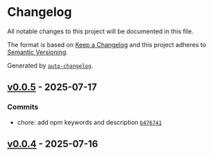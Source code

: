 # Changelog

All notable changes to this project will be documented in this file.

The format is based on [Keep a Changelog](https://keepachangelog.com/en/1.0.0/)
and this project adheres to [Semantic Versioning](https://semver.org/spec/v2.0.0.html).

Generated by [`auto-changelog`](https://github.com/CookPete/auto-changelog).

## [v0.0.5](https://github.com/rafadlis/create-flex-next/compare/v0.0.4...v0.0.5) - 2025-07-17

### Commits

- chore: add npm keywords and description [`b476741`](https://github.com/rafadlis/create-flex-next/commit/b476741cfae8330371273ad1d75482f9a5579369)

## [v0.0.4](https://github.com/rafadlis/create-flex-next/compare/v0.0.3...v0.0.4) - 2025-07-16
